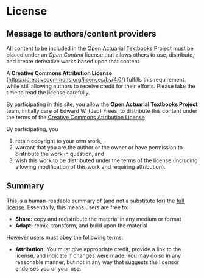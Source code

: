 # License

## Message to authors/content providers

All content to be included in the [Open Actuarial Textbooks Project](https://sites.google.com/a/wisc.edu/loss-data-analytics/home) must be placed under an *Open Content* license that allows others to use, distribute, and create derivative works based upon that content. 

A **Creative Commons Attribution License** (https://creativecommons.org/licenses/by/4.0/) fulfills this requirement, while still allowing authors to receive credit for their efforts. Please take the time to read the license carefully. 

By participating in this site, you allow the **Open Actuarial Textbooks Project** team, initially care of Edward W. (Jed) Frees, to distribute this content under the terms of the [Creative Commons Attribution License](http://creativecommons.org/licenses/by/4.0/). 

By participating, you
1.	retain copyright to your own work,
2.	warrant that you are the author or the owner or have permission to distribute the work in question, and 
3.	wish this work to be distributed under the terms of the license (including allowing modification of this work and requiring attribution).

## Summary

This is a human-readable summary of (and not a substitute for) the [full license](http://creativecommons.org/licenses/by/4.0/legalcode).  Essentially, this means users are free to:

- **Share:** copy and redistribute the material in any medium or format
- **Adapt:** remix, transform, and build upon the material

However users must obey the following terms:

- **Attribution:** You must give appropriate credit, provide a link to the license, and indicate if changes were made. You may do so in any reasonable manner, but not in any way that suggests the licensor endorses you or your use.



